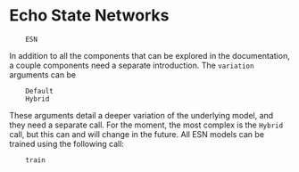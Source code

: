 # Echo State Networks
```@docs
    ESN
```

In addition to all the components that can be explored in the documentation, a couple components need a separate introduction. The ```variation``` arguments can be
```@docs
    Default
    Hybrid
```

These arguments detail a deeper variation of the underlying model, and they need a separate call. For the moment, the most complex is the ```Hybrid``` call, but this can and will change in the future.
All ESN models can be trained using the following call:
```@docs
    train
```
